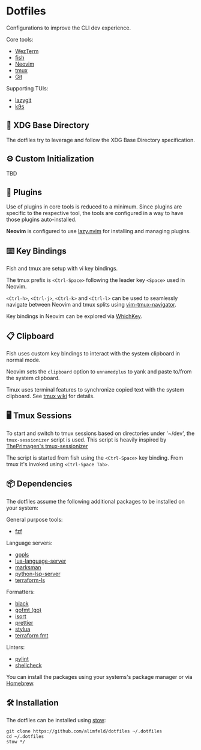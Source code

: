 # Dotfiles

Configurations to improve the CLI dev experience.

Core tools:

- [WezTerm](https://wezfurlong.org/wezterm/)
- [fish](https://fishshell.com/)
- [Neovim](https://neovim.io/)
- [tmux](https://github.com/tmux/tmux/wiki)
- [Git](https://git-scm.com/)

Supporting TUIs:

- [lazygit](https://github.com/jesseduffield/lazygit)
- [k9s](https://k9scli.io/)

## 📁 XDG Base Directory

The dotfiles try to leverage and follow the XDG Base Directory specification.

## ⚙️ Custom Initialization

TBD

## 🔌 Plugins

Use of plugins in core tools is reduced to a minimum. Since plugins are
specific to the respective tool, the tools are configured in a way to have
those plugins auto-installed.

**Neovim** is configured to use [lazy.nvim](https://github.com/folke/lazy.nvim)
for installing and managing plugins.

## ⌨️ Key Bindings

Fish and tmux are setup with vi key bindings.

The tmux prefix is `<Ctrl-Space>` following the leader key `<Space>` used in
Neovim.

`<Ctrl-h>`, `<Ctrl-j>`, `<Ctrl-k>` and `<Ctrl-l>` can be used to seamlessly
navigate between Neovim and tmux splits using
[vim-tmux-navigator](https://github.com/christoomey/vim-tmux-navigator).

Key bindings in Neovim can be explored via
[WhichKey](https://github.com/folke/which-key.nvim).

## 📋 Clipboard

Fish uses custom key bindings to interact with the system clipboard in normal
mode.

Neovim sets the `clipboard` option to `unnamedplus` to yank and paste to/from
the system clipboard.

Tmux uses terminal features to synchronize copied text with the system
clipboard. See [tmux wiki](https://github.com/tmux/tmux/wiki/Clipboard) for
details.

## 🖥️ Tmux Sessions

To start and switch to tmux sessions based on directories under '~/dev', the
`tmux-sessionizer` script is used. This script is heavily inspired by
[ThePrimagen's
tmux-sessionizer](https://github.com/ThePrimeagen/.dotfiles/blob/master/bin/.local/scripts/tmux-sessionizer)

The script is started from fish using the `<Ctrl-Space>` key binding. From tmux
it's invoked using `<Ctrl-Space Tab>`.

## 📦 Dependencies

The dotfiles assume the following additional packages to be installed on your
system:

General purpose tools:

- [fzf](https://github.com/junegunn/fzf)

Language servers:

- [gopls](https://github.com/golang/tools/tree/master/gopls)
- [lua-language-server](https://github.com/luals/lua-language-server)
- [marksman](https://github.com/artempyanykh/marksman)
- [python-lsp-server](https://github.com/python-lsp/python-lsp-server)
- [terraform-ls](https://github.com/hashicorp/terraform-ls)

Formatters:

- [black](https://github.com/psf/black)
- [gofmt (go)](https://github.com/golang/go)
- [isort](https://github.com/PyCQA/isort)
- [prettier](https://github.com/prettier/prettier)
- [stylua](https://pkg.go.dev/golang.org/x/tools/gopls)
- [terraform fmt](https://github.com/hashicorp/terraform)

Linters:

- [pylint](https://github.com/pylint-dev/pylint)
- [shellcheck](https://github.com/koalaman/shellcheck)

You can install the packages using your systems's package manager or via
[Homebrew](https://brew.sh/).

## 🛠️ Installation

The dotfiles can be installed using [stow](https://www.gnu.org/software/stow/):

```shell
git clone https://github.com/alimfeld/dotfiles ~/.dotfiles
cd ~/.dotfiles
stow */
```
